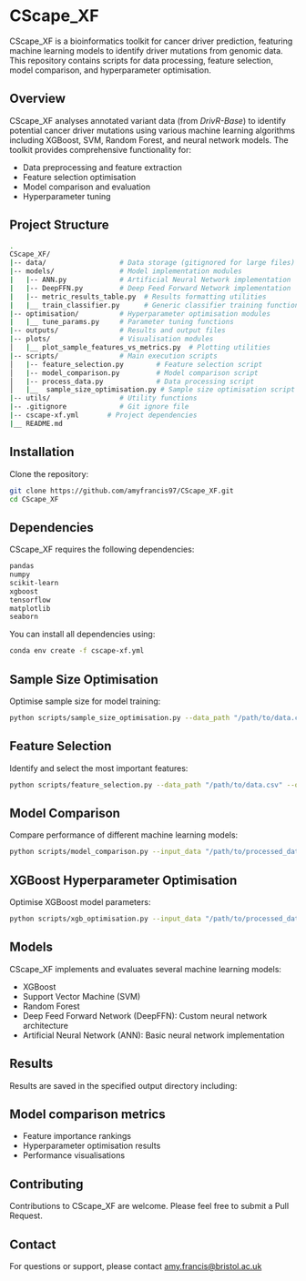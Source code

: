 # CScape_XF

CScape_XF is a bioinformatics toolkit for cancer driver prediction, featuring machine learning models to identify driver mutations from genomic data. This repository contains scripts for data processing, feature selection, model comparison, and hyperparameter optimisation.

## Overview
CScape_XF analyses annotated variant data (from *DrivR-Base*) to identify potential cancer driver mutations using various machine learning algorithms including XGBoost, SVM, Random Forest, and neural network models. The toolkit provides comprehensive functionality for:

* Data preprocessing and feature extraction
* Feature selection optimisation
* Model comparison and evaluation
* Hyperparameter tuning

## Project Structure

```bash
.
CScape_XF/
|-- data/                  # Data storage (gitignored for large files)
|-- models/                # Model implementation modules
|   |-- ANN.py             # Artificial Neural Network implementation
|   |-- DeepFFN.py         # Deep Feed Forward Network implementation
|   |-- metric_results_table.py  # Results formatting utilities
|   |__ train_classifier.py      # Generic classifier training functions
|-- optimisation/          # Hyperparameter optimisation modules
|   |__ tune_params.py     # Parameter tuning functions
|-- outputs/               # Results and output files
|-- plots/                 # Visualisation modules
│   |__ plot_sample_features_vs_metrics.py  # Plotting utilities
|-- scripts/               # Main execution scripts
│   |-- feature_selection.py        # Feature selection script
│   |-- model_comparison.py         # Model comparison script
│   |-- process_data.py             # Data processing script
│   |__  sample_size_optimisation.py # Sample size optimisation script
|-- utils/                 # Utility functions
|-- .gitignore             # Git ignore file
|-- cscape-xf.yml       # Project dependencies
|__ README.md
```
## Installation
Clone the repository:

```bash
git clone https://github.com/amyfrancis97/CScape_XF.git
cd CScape_XF
```

## Dependencies
CScape_XF requires the following dependencies:

```bash
pandas
numpy
scikit-learn
xgboost
tensorflow
matplotlib
seaborn
```

You can install all dependencies using:

```bash
conda env create -f cscape-xf.yml
```

## Sample Size Optimisation
Optimise sample size for model training:

```bash
python scripts/sample_size_optimisation.py --data_path "/path/to/data.csv" --output_dir "/path/to/outputs" --chunk_size 10000 --sample_sizes 500 1000 5000 10000 20000
```

## Feature Selection
Identify and select the most important features:

```bash
python scripts/feature_selection.py --data_path "/path/to/data.csv" --output_dir "/path/to/outputs" --sample_size 1000
```

## Model Comparison
Compare performance of different machine learning models:

```bash
python scripts/model_comparison.py --input_data "/path/to/processed_data.csv" --output_file "/path/to/model_comparison_res.txt" --models xgb svm rf deepffn ann
```

## XGBoost Hyperparameter Optimisation
Optimise XGBoost model parameters:


```bash
python scripts/xgb_optimisation.py --input_data "/path/to/processed_data.csv" --output_dir "/path/to/outputs/" --sample_size 2000 --cv 3
```

## Models
CScape_XF implements and evaluates several machine learning models:

* XGBoost
* Support Vector Machine (SVM)
* Random Forest
* Deep Feed Forward Network (DeepFFN): Custom neural network architecture
* Artificial Neural Network (ANN): Basic neural network implementation

## Results
Results are saved in the specified output directory including:

## Model comparison metrics
* Feature importance rankings
* Hyperparameter optimisation results
* Performance visualisations

## Contributing
Contributions to CScape_XF are welcome. Please feel free to submit a Pull Request.

## Contact
For questions or support, please contact amy.francis@bristol.ac.uk
